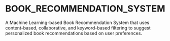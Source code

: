 # BOOK_RECOMMENDATION_SYSTEM
A Machine Learning-based Book Recommendation System that uses content-based, collaborative, and keyword-based filtering to suggest personalized book recommendations based on user preferences.
